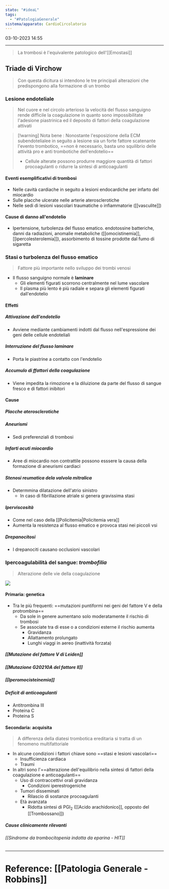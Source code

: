 ```yaml
---
stato: "#ideaL"
tags:
  - "#PatologiaGenerale"
sistema/apparato: CardioCircolatorio
---
```

03-10-2023 14:55

--- 

> La trombosi è l'equivalente patologico dell'[[Emostasi]]

## Triade di Virchow
> Con questa dicitura si intendono le tre principali alterazioni che predispongono alla formazione di un trombo

### Lesione endoteliale
> Nel cuore e nel circolo arterioso la velocità del flusso sanguigno rende difficile la coagulazione in quanto sono impossibilitate l'adesione piastrinica ed il deposito di fattori della coagulazione attivati


>[!warning] Nota bene :
>Nonostante l'esposizione della ECM subendotelialee in seguito a lesione sia un forte fattore scatenante l'evento trombotico, ==non è necessario, basta uno squilibrio delle attività pro e anti trombotiche dell'endotelio==
>- Cellule alterate possono produrre maggiore quantità di fattori procoagulanti o ridurre la sintesi di anticoagulanti

#### Eventi esemplificativi di trombosi
- Nelle cavità cardiache in seguito a lesioni endocardiche per infarto del miocardio
- Sulle placche ulcerate nelle arterie aterosclerotiche 
- Nelle sedi di lesioni vascolari traumatiche o infiammatorie ([[vasculite]])

#### Cause di danno all'endotelio
- Ipertensione, turbolenza del flusso ematico. endotossine batteriche, danni da radiazioni, anomalie metaboliche ([[omocistinemia]], [[ipercolesterolemia]]), assorbimento di tossine prodotte dal fumo di sigaretta
### Stasi o turbolenza del flusso ematico
> Fattore più importante nello sviluppo dei trombi venosi

- Il flusso sanguigno normale è **laminare**
	- Gli elementi figurati scorrono centralmente nel lume vascolare
	- Il plasma più lento è più radiale e separa gli elementi figurati dall'endotelio
#### Effetti
##### Attivazione dell'endotelio 
- Avviene mediante cambiamenti indotti dal flusso nell'espressione dei geni delle cellule endoteliali
##### Interruzione del flusso laminare
- Porta le piastrine a contatto con l'endotelio
##### Accumulo di ffattori della coagulazione
- Viene impedita la rimozione e la diluizione da parte del flusso di sangue fresco e di fattori inibitori

#### Cause
##### Placche aterosclerotiche
##### Aneurismi
- Sedi preferenziali di trombosi
##### Infarti acuti miocardio
- Aree di miocardio non contrattile possono esssere la causa della formazione di aneurismi cardiaci 
##### Stenosi reumatica dela valvola mitralica
- Determmina dilatazione dell'atrio sinistro
	- In caso di fibrillazione atriale si genera gravissima stasi
##### Iperviscosità
- Come nel caso della [[Policitemia|Policitemia vera]] 
- Aumenta la resistenza al flusso ematico e provoca stasi nei piccoli vsi
##### Drepanocitosi
- I drepanociti causano occlusioni vascolari

### Ipercoagulabilità del sangue: *trombofilia*
> Alterazione delle vie della coagulazione

![](https://i.imgur.com/pPmLYL6.png)

#### Primaria: genetica
- Tra le più frequenti: ==mutazioni puntiformi nei geni del fattore V e della protrombina==
	- Da sole in genere aumentano solo moderatamente il rischio di trombosi 
	- Se associate tra di esse o a condizioni esterne il rischio aumenta 
		- Gravidanza
		- Allattamento prolungato
		- Lunghi viaggi in aereo (inattività forzata)
##### [[Mutazione del fattore V di Leiden]]
##### [[Mutazione G20210A del fattore II]]
##### [[Iperomocisteinemia]]

##### Deficit di anticoagulanti
- Antitrombina III
- Proteina C
- Proteina S
#### Secondaria: acquisita
> A differenza della diatesi trombotica ereditaria si tratta di un fenomeno multifattoriale

- In alcune condizioni i fattori chiave sono ==stasi e lesioni vascolari==
	- Insufficienza cardiaca
	- Traumi
- In altri sono l'==alterazione dell'equilibrio nella sintesi di fattori della coagulazione e anticoagulanti==
	- Uso di contraccettivi orali gravidanza
		- Condizioni iperestrogeniche 
	- Tumori disseminati
		- Rilascio di sostanze procoagulanti
	- Età avanzata
		- Ridotta sintesi di PGI$_2$ ([[Acido arachidonico]], opposto del [[Trombossano]]) 

##### Cause clinicamente rilevanti
###### [[Sindrome da trombocitopenia indotta da eparina - HIT]]






--- 
# Reference: [[Patologia Generale - Robbins]]